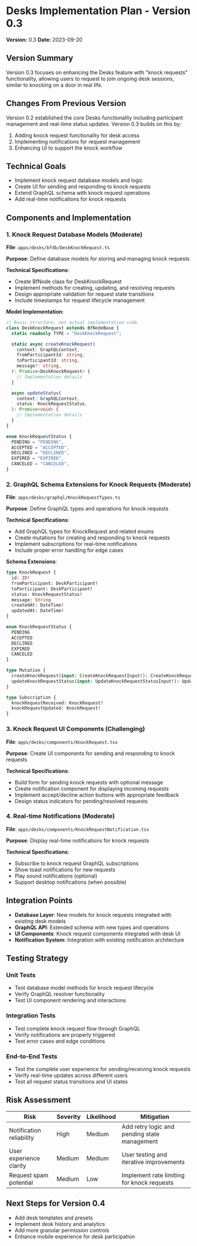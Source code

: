 # Desks Implementation Plan - Version 0.3

**Version:** 0.3 **Date:** 2023-09-20

## Version Summary

Version 0.3 focuses on enhancing the Desks feature with "knock requests"
functionality, allowing users to request to join ongoing desk sessions, similar
to knocking on a door in real life.

## Changes From Previous Version

Version 0.2 established the core Desks functionality including participant
management and real-time status updates. Version 0.3 builds on this by:

1. Adding knock request functionality for desk access
2. Implementing notifications for request management
3. Enhancing UI to support the knock workflow

## Technical Goals

- Implement knock request database models and logic
- Create UI for sending and responding to knock requests
- Extend GraphQL schema with knock request operations
- Add real-time notifications for knock requests

## Components and Implementation

### 1. Knock Request Database Models (Moderate)

**File**: `apps/desks/bfdb/DeskKnockRequest.ts`

**Purpose**: Define database models for storing and managing knock requests

**Technical Specifications**:

- Create BfNode class for DeskKnockRequest
- Implement methods for creating, updating, and resolving requests
- Design appropriate validation for request state transitions
- Include timestamps for request lifecycle management

**Model Implementation**:

```typescript
// Basic structure, not actual implementation code
class DeskKnockRequest extends BfNodeBase {
  static readonly TYPE = "DeskKnockRequest";

  static async createKnockRequest(
    context: GraphQLContext,
    fromParticipantId: string,
    toParticipantId: string,
    message?: string,
  ): Promise<DeskKnockRequest> {
    // Implementation details
  }

  async updateStatus(
    context: GraphQLContext,
    status: KnockRequestStatus,
  ): Promise<void> {
    // Implementation details
  }
}

enum KnockRequestStatus {
  PENDING = "PENDING",
  ACCEPTED = "ACCEPTED",
  DECLINED = "DECLINED",
  EXPIRED = "EXPIRED",
  CANCELED = "CANCELED",
}
```

### 2. GraphQL Schema Extensions for Knock Requests (Moderate)

**File**: `apps/desks/graphql/KnockRequestTypes.ts`

**Purpose**: Define GraphQL types and operations for knock requests

**Technical Specifications**:

- Add GraphQL types for KnockRequest and related enums
- Create mutations for creating and responding to knock requests
- Implement subscriptions for real-time notifications
- Include proper error handling for edge cases

**Schema Extensions**:

```graphql
type KnockRequest {
  id: ID!
  fromParticipant: DeskParticipant!
  toParticipant: DeskParticipant!
  status: KnockRequestStatus!
  message: String
  createdAt: DateTime!
  updatedAt: DateTime!
}

enum KnockRequestStatus {
  PENDING
  ACCEPTED
  DECLINED
  EXPIRED
  CANCELED
}

type Mutation {
  createKnockRequest(input: CreateKnockRequestInput!): CreateKnockRequestPayload!
  updateKnockRequestStatus(input: UpdateKnockRequestStatusInput!): UpdateKnockRequestStatusPayload!
}

type Subscription {
  knockRequestReceived: KnockRequest!
  knockRequestUpdated: KnockRequest!
}
```

### 3. Knock Request UI Components (Challenging)

**File**: `apps/desks/components/KnockRequest.tsx`

**Purpose**: Create UI components for sending and responding to knock requests

**Technical Specifications**:

- Build form for sending knock requests with optional message
- Create notification component for displaying incoming requests
- Implement accept/decline action buttons with appropriate feedback
- Design status indicators for pending/resolved requests

### 4. Real-time Notifications (Moderate)

**File**: `apps/desks/components/KnockRequestNotification.tsx`

**Purpose**: Display real-time notifications for knock requests

**Technical Specifications**:

- Subscribe to knock request GraphQL subscriptions
- Show toast notifications for new requests
- Play sound notifications (optional)
- Support desktop notifications (when possible)

## Integration Points

- **Database Layer**: New models for knock requests integrated with existing
  desk models
- **GraphQL API**: Extended schema with new types and operations
- **UI Components**: Knock request components integrated with desk UI
- **Notification System**: Integration with existing notification architecture

## Testing Strategy

### Unit Tests

- Test database model methods for knock request lifecycle
- Verify GraphQL resolver functionality
- Test UI component rendering and interactions

### Integration Tests

- Test complete knock request flow through GraphQL
- Verify notifications are properly triggered
- Test error cases and edge conditions

### End-to-End Tests

- Test the complete user experience for sending/receiving knock requests
- Verify real-time updates across different users
- Test all request status transitions and UI states

## Risk Assessment

| Risk                     | Severity | Likelihood | Mitigation                                   |
| ------------------------ | -------- | ---------- | -------------------------------------------- |
| Notification reliability | High     | Medium     | Add retry logic and pending state management |
| User experience clarity  | Medium   | Medium     | User testing and iterative improvements      |
| Request spam potential   | Medium   | Low        | Implement rate limiting for knock requests   |

## Next Steps for Version 0.4

- Add desk templates and presets
- Implement desk history and analytics
- Add more granular permission controls
- Enhance mobile experience for desk participation
